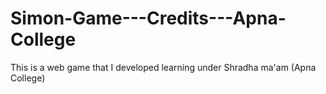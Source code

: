 # Simon-Game---Credits---Apna-College
This is a web game that I developed learning under Shradha ma'am (Apna College)
